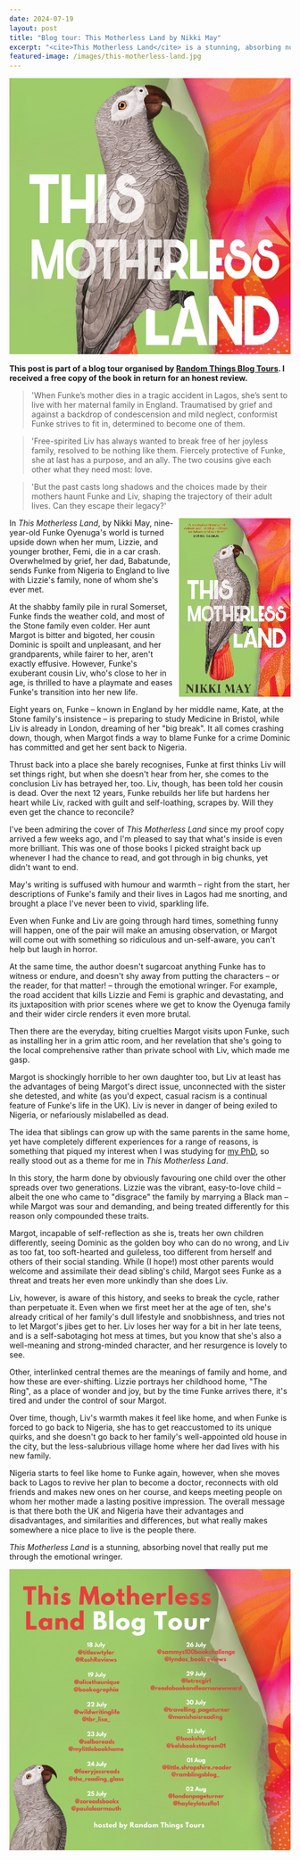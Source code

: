 ```yaml
---
date: 2024-07-19
layout: post
title: "Blog tour: This Motherless Land by Nikki May"
excerpt: "<cite>This Motherless Land</cite> is a stunning, absorbing novel that really put me through the emotional wringer."
featured-image: /images/this-motherless-land.jpg
---
```


![This Motherless Land](/images/this-motherless-land.jpg)

**This post is part of a blog tour organised by [Random Things Blog Tours](http://randomthingsthroughmyletterbox.blogspot.com/p/services-to-publishers-authors-blog.html). I received a free copy of the book in return for an honest review.**

> 'When Funke’s mother dies in a tragic accident in Lagos, she’s sent to live with her maternal family in England. Traumatised by grief and against a backdrop of condescension and mild neglect, conformist Funke strives to fit in, determined to become one of them.

> 'Free-spirited Liv has always wanted to break free of her joyless family, resolved to be nothing like them. Fiercely protective of Funke, she at last has a purpose, and an ally. The two cousins give each other what they need most: love.

> 'But the past casts long shadows and the choices made by their mothers haunt Funke and Liv, shaping the trajectory of their adult lives. Can they escape their legacy?'

<img src="/images/this-motherless-land-200.jpg" alt="This Motherless Land" style="float: right; margin-bottom: 10px; margin-left: 10px;">

In <cite>This Motherless Land</cite>, by Nikki May, nine-year-old Funke Oyenuga's world is turned upside down when her mum, Lizzie, and younger brother, Femi, die in a car crash. Overwhelmed by grief, her dad, Babatunde, sends Funke from Nigeria to England to live with Lizzie's family, none of whom she's ever met.

At the shabby family pile in rural Somerset, Funke finds the weather cold, and most of the Stone family even colder. Her aunt Margot is bitter and bigoted, her cousin Dominic is spoilt and unpleasant, and her grandparents, while fairer to her, aren't exactly effusive. However, Funke's exuberant cousin Liv, who's close to her in age, is thrilled to have a playmate and eases Funke's transition into her new life.

Eight years on, Funke &ndash; known in England by her middle name, Kate, at the Stone family's insistence &ndash; is preparing to study Medicine in Bristol, while Liv is already in London, dreaming of her "big break". It all comes crashing down, though, when Margot finds a way to blame Funke for a crime Dominic has committed and get her sent back to Nigeria.

Thrust back into a place she barely recognises, Funke at first thinks Liv will set things right, but when she doesn't hear from her, she comes to the conclusion Liv has betrayed her, too. Liv, though, has been told her cousin is dead. Over the next 12 years, Funke rebuilds her life but hardens her heart while Liv, racked with guilt and self-loathing, scrapes by. Will they even get the chance to reconcile?

I've been admiring the cover of <cite>This Motherless Land</cite> since my proof copy arrived a few weeks ago, and I'm pleased to say that what's inside is even more brilliant. This was one of those books I picked straight back up whenever I had the chance to read, and got through in big chunks, yet didn't want to end. 

May's writing is suffused with humour and warmth &ndash; right from the start, her descriptions of Funke's family and their lives in Lagos had me snorting, and brought a place I've never been to vivid, sparkling life.

Even when Funke and Liv are going through hard times, something funny will happen, one of the pair will make an amusing observation, or Margot will come out with something so ridiculous and un-self-aware, you can't help but laugh in horror.

At the same time, the author doesn't sugarcoat anything Funke has to witness or endure, and doesn't shy away from putting the characters &ndash; or the reader, for that matter! &ndash; through the emotional wringer. For example, the road accident that kills Lizzie and Femi is graphic and devastating, and its juxtaposition with prior scenes where we get to know the Oyenuga family and their wider circle renders it even more brutal.

Then there are the everyday, biting cruelties Margot visits upon Funke, such as installing her in a grim attic room, and her revelation that she's going to the local comprehensive rather than private school with Liv, which made me gasp.

Margot is shockingly horrible to her own daughter too, but Liv at least has the advantages of being Margot's direct issue, unconnected with the sister she detested, and white (as you'd expect, casual racism is a continual feature of Funke's life in the UK). Liv is never in danger of being exiled to Nigeria, or nefariously mislabelled as dead.

The idea that siblings can grow up with the same parents in the same home, yet have completely different experiences for a range of reasons, is something that piqued my interest when I was studying for [my PhD](/about-my-phd/), so really stood out as a theme for me in <cite>This Motherless Land</cite>.

In this story, the harm done by obviously favouring one child over the other spreads over two generations. Lizzie was the vibrant, easy-to-love child &ndash; albeit the one who came to "disgrace" the family by marrying a Black man &ndash; while Margot was sour and demanding, and being treated differently for this reason only compounded these traits.

Margot, incapable of self-reflection as she is, treats her own children differently, seeing Dominic as the golden boy who can do no wrong, and Liv as too fat, too soft-hearted and guileless, too different from herself and others of their social standing. While (I hope!) most other parents would welcome and assimilate their dead sibling's child, Margot sees Funke as a threat and treats her even more unkindly than she does Liv.

Liv, however, is aware of this history, and seeks to break the cycle, rather than perpetuate it. Even when we first meet her at the age of ten, she's already critical of her family's dull lifestyle and snobbishness, and tries not to let Margot's jibes get to her. Liv loses her way for a bit in her late teens, and is a self-sabotaging hot mess at times, but you know that she's also a well-meaning and strong-minded character, and her resurgence is lovely to see. 

Other, interlinked central themes are the meanings of family and home, and how these are ever-shifting. Lizzie portrays her childhood home, "The Ring", as a place of wonder and joy, but by the time Funke arrives there, it's tired and under the control of sour Margot.

Over time, though, Liv's warmth makes it feel like home, and when Funke is forced to go back to Nigeria, she has to get reaccustomed to its unique quirks, and she doesn't go back to her family's well-appointed old house in the city, but the less-salubrious village home where her dad lives with his new family.

Nigeria starts to feel like home to Funke again, however, when she moves back to Lagos to revive her plan to become a doctor, reconnects with old friends and makes new ones on her course, and keeps meeting people on whom her mother made a lasting positive impression. The overall message is that there both the UK and Nigeria have their advantages and disadvantages, and similarities and differences, but what really makes somewhere a nice place to live is the people there.

<cite>This Motherless Land</cite> is a stunning, absorbing novel that really put me through the emotional wringer.

![This Motherless Land blog tour banner](/images/this-motherless-land-banner.jpg)